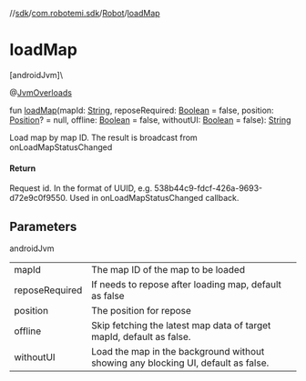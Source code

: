 //[sdk](../../../index.md)/[com.robotemi.sdk](../index.md)/[Robot](index.md)/[loadMap](load-map.md)

# loadMap

[androidJvm]\

@[JvmOverloads](https://kotlinlang.org/api/latest/jvm/stdlib/kotlin.jvm/-jvm-overloads/index.html)

fun [loadMap](load-map.md)(mapId: [String](https://kotlinlang.org/api/latest/jvm/stdlib/kotlin/-string/index.html), reposeRequired: [Boolean](https://kotlinlang.org/api/latest/jvm/stdlib/kotlin/-boolean/index.html) = false, position: [Position](../../com.robotemi.sdk.navigation.model/-position/index.md)? = null, offline: [Boolean](https://kotlinlang.org/api/latest/jvm/stdlib/kotlin/-boolean/index.html) = false, withoutUI: [Boolean](https://kotlinlang.org/api/latest/jvm/stdlib/kotlin/-boolean/index.html) = false): [String](https://kotlinlang.org/api/latest/jvm/stdlib/kotlin/-string/index.html)

Load map by map ID. The result is broadcast from onLoadMapStatusChanged

#### Return

Request id. In the format of UUID, e.g. 538b44c9-fdcf-426a-9693-d72e9c0f9550. Used in onLoadMapStatusChanged callback.

## Parameters

androidJvm

| | |
|---|---|
| mapId | The map ID of the map to be loaded |
| reposeRequired | If needs to repose after loading map, default as false |
| position | The position for repose |
| offline | Skip fetching the latest map data of target mapId, default as false. |
| withoutUI | Load the map in the background without showing any blocking UI, default as false. |
